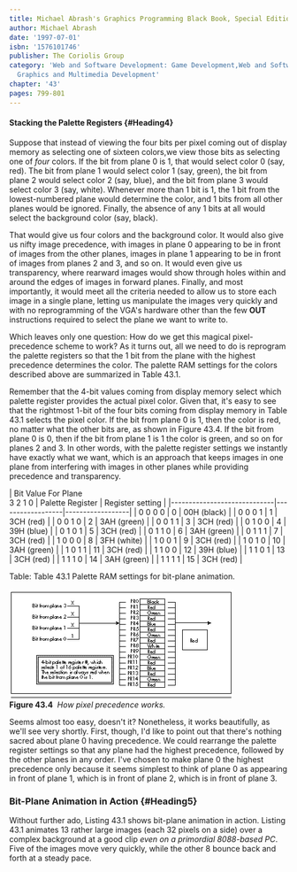 ```yaml
---
title: Michael Abrash's Graphics Programming Black Book, Special Edition
author: Michael Abrash
date: '1997-07-01'
isbn: '1576101746'
publisher: The Coriolis Group
category: 'Web and Software Development: Game Development,Web and Software Development:
  Graphics and Multimedia Development'
chapter: '43'
pages: 799-801
---
```


#### Stacking the Palette Registers {#Heading4}

Suppose that instead of viewing the four bits per pixel coming out of
display memory as selecting one of sixteen colors,we view those bits as
selecting one of *four* colors. If the bit from plane 0 is 1, that would
select color 0 (say, red). The bit from plane 1 would select color 1
(say, green), the bit from plane 2 would select color 2 (say, blue), and
the bit from plane 3 would select color 3 (say, white). Whenever more
than 1 bit is 1, the 1 bit from the lowest-numbered plane would
determine the color, and 1 bits from all other planes would be ignored.
Finally, the absence of any 1 bits at all would select the background
color (say, black).

That would give us four colors and the background color. It would also
give us nifty image precedence, with images in plane 0 appearing to be
in front of images from the other planes, images in plane 1 appearing to
be in front of images from planes 2 and 3, and so on. It would even give
us transparency, where rearward images would show through holes within
and around the edges of images in forward planes. Finally, and most
importantly, it would meet all the criteria needed to allow us to store
each image in a single plane, letting us manipulate the images very
quickly and with no reprogramming of the VGA's hardware other than the
few **OUT** instructions required to select the plane we want to write
to.

Which leaves only one question: How do we get this magical
pixel-precedence scheme to work? As it turns out, all we need to do is
reprogram the palette registers so that the 1 bit from the plane with
the highest precedence determines the color. The palette RAM settings
for the colors described above are summarized in Table 43.1.

Remember that the 4-bit values coming from display memory select which
palette register provides the actual pixel color. Given that, it's easy
to see that the rightmost 1-bit of the four bits coming from display
memory in Table 43.1 selects the pixel color. If the bit from plane 0 is
1, then the color is red, no matter what the other bits are, as shown in
Figure 43.4. If the bit from plane 0 is 0, then if the bit from plane 1
is 1 the color is green, and so on for planes 2 and 3. In other words,
with the palette register settings we instantly have exactly what we
want, which is an approach that keeps images in one plane from
interfering with images in other planes while providing precedence and
transparency.

| Bit Value For Plane\
 3 2 1 0 | Palette Register | Register setting |
|-----------------------------|------------------|------------------|
| 0 0 0 0                     | 0                | 00H (black)      |
| 0 0 0 1                     | 1                | 3CH (red)        |
| 0 0 1 0                     | 2                | 3AH (green)      |
| 0 0 1 1                     | 3                | 3CH (red)        |
| 0 1 0 0                     | 4                | 39H (blue)       |
| 0 1 0 1                     | 5                | 3CH (red)        |
| 0 1 1 0                     | 6                | 3AH (green)      |
| 0 1 1 1                     | 7                | 3CH (red)        |
| 1 0 0 0                     | 8                | 3FH (white)      |
| 1 0 0 1                     | 9                | 3CH (red)        |
| 1 0 1 0                     | 10               | 3AH (green)      |
| 1 0 1 1                     | 11               | 3CH (red)        |
| 1 1 0 0                     | 12               | 39H (blue)       |
| 1 1 0 1                     | 13               | 3CH (red)        |
| 1 1 1 0                     | 14               | 3AH (green)      |
| 1 1 1 1                     | 15               | 3CH (red)        |

Table: Table 43.1 Palette RAM settings for bit-plane animation.

![](images/43-04.jpg)\
 **Figure 43.4**  *How pixel precedence works.*

Seems almost too easy, doesn't it? Nonetheless, it works beautifully, as
we'll see very shortly. First, though, I'd like to point out that
there's nothing sacred about plane 0 having precedence. We could
rearrange the palette register settings so that any plane had the
highest precedence, followed by the other planes in any order. I've
chosen to make plane 0 the highest precedence only because it seems
simplest to think of plane 0 as appearing in front of plane 1, which is
in front of plane 2, which is in front of plane 3.

### Bit-Plane Animation in Action {#Heading5}

Without further ado, Listing 43.1 shows bit-plane animation in action.
Listing 43.1 animates 13 rather large images (each 32 pixels on a side)
over a complex background at a good clip *even on a primordial
8088-based PC*. Five of the images move very quickly, while the other 8
bounce back and forth at a steady pace.
